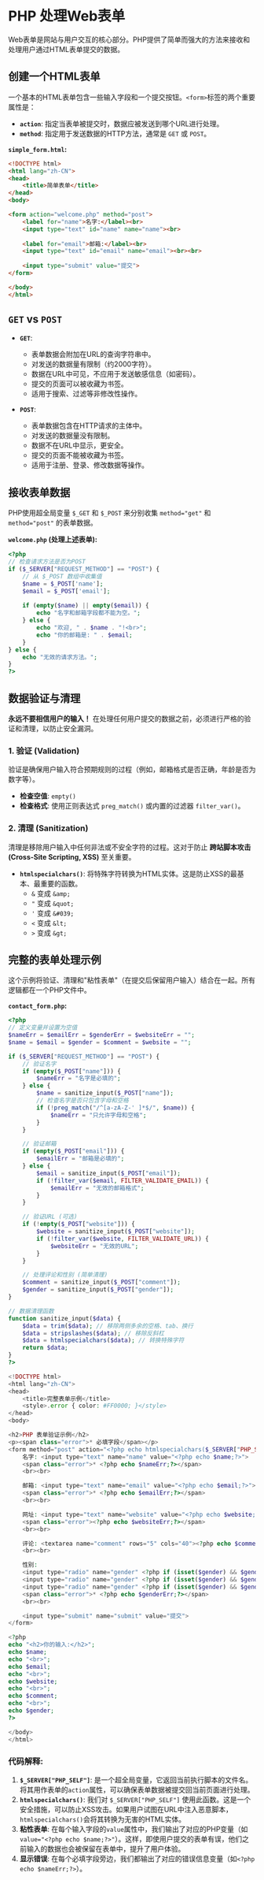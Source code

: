 # PHP 处理Web表单

Web表单是网站与用户交互的核心部分。PHP提供了简单而强大的方法来接收和处理用户通过HTML表单提交的数据。

## 创建一个HTML表单

一个基本的HTML表单包含一些输入字段和一个提交按钮。`<form>`标签的两个重要属性是：
-   **`action`**: 指定当表单被提交时，数据应被发送到哪个URL进行处理。
-   **`method`**: 指定用于发送数据的HTTP方法，通常是 `GET` 或 `POST`。

**`simple_form.html`:**
```html
<!DOCTYPE html>
<html lang="zh-CN">
<head>
    <title>简单表单</title>
</head>
<body>

<form action="welcome.php" method="post">
    <label for="name">名字:</label><br>
    <input type="text" id="name" name="name"><br>
    
    <label for="email">邮箱:</label><br>
    <input type="text" id="email" name="email"><br><br>
    
    <input type="submit" value="提交">
</form> 

</body>
</html>
```

## `GET` vs `POST`

-   **`GET`**: 
    -   表单数据会附加在URL的查询字符串中。
    -   对发送的数据量有限制（约2000字符）。
    -   数据在URL中可见，不应用于发送敏感信息（如密码）。
    -   提交的页面可以被收藏为书签。
    -   适用于搜索、过滤等非修改性操作。

-   **`POST`**:
    -   表单数据包含在HTTP请求的主体中。
    -   对发送的数据量没有限制。
    -   数据不在URL中显示，更安全。
    -   提交的页面不能被收藏为书签。
    -   适用于注册、登录、修改数据等操作。

## 接收表单数据

PHP使用超全局变量 `$_GET` 和 `$_POST` 来分别收集 `method="get"` 和 `method="post"` 的表单数据。

**`welcome.php` (处理上述表单):**
```php
<?php
// 检查请求方法是否为POST
if ($_SERVER["REQUEST_METHOD"] == "POST") {
    // 从 $_POST 数组中收集值
    $name = $_POST['name'];
    $email = $_POST['email'];
    
    if (empty($name) || empty($email)) {
        echo "名字和邮箱字段都不能为空。";
    } else {
        echo "欢迎, " . $name . "!<br>";
        echo "你的邮箱是: " . $email;
    }
} else {
    echo "无效的请求方法。";
}
?>
```

## 数据验证与清理

**永远不要相信用户的输入！** 在处理任何用户提交的数据之前，必须进行严格的验证和清理，以防止安全漏洞。

### 1. 验证 (Validation)

验证是确保用户输入符合预期规则的过程（例如，邮箱格式是否正确，年龄是否为数字等）。

-   **检查空值**: `empty()`
-   **检查格式**: 使用正则表达式 `preg_match()` 或内置的过滤器 `filter_var()`。

### 2. 清理 (Sanitization)

清理是移除用户输入中任何非法或不安全字符的过程。这对于防止 **跨站脚本攻击 (Cross-Site Scripting, XSS)** 至关重要。

-   **`htmlspecialchars()`**: 将特殊字符转换为HTML实体。这是防止XSS的最基本、最重要的函数。
    -   `&` 变成 `&amp;`
    -   `"` 变成 `&quot;`
    -   `'` 变成 `&#039;`
    -   `<` 变成 `&lt;`
    -   `>` 变成 `&gt;`

## 完整的表单处理示例

这个示例将验证、清理和"粘性表单"（在提交后保留用户输入）结合在一起。所有逻辑都在一个PHP文件中。

**`contact_form.php`:**
```php
<?php
// 定义变量并设置为空值
$nameErr = $emailErr = $genderErr = $websiteErr = "";
$name = $email = $gender = $comment = $website = "";

if ($_SERVER["REQUEST_METHOD"] == "POST") {
    // 验证名字
    if (empty($_POST["name"])) {
        $nameErr = "名字是必填的";
    } else {
        $name = sanitize_input($_POST["name"]);
        // 检查名字是否只包含字母和空格
        if (!preg_match("/^[a-zA-Z-' ]*$/", $name)) {
            $nameErr = "只允许字母和空格";
        }
    }

    // 验证邮箱
    if (empty($_POST["email"])) {
        $emailErr = "邮箱是必填的";
    } else {
        $email = sanitize_input($_POST["email"]);
        if (!filter_var($email, FILTER_VALIDATE_EMAIL)) {
            $emailErr = "无效的邮箱格式";
        }
    }

    // 验证URL (可选)
    if (!empty($_POST["website"])) {
        $website = sanitize_input($_POST["website"]);
        if (!filter_var($website, FILTER_VALIDATE_URL)) {
            $websiteErr = "无效的URL";
        }
    }

    // 处理评论和性别 (简单清理)
    $comment = sanitize_input($_POST["comment"]);
    $gender = sanitize_input($_POST["gender"]);
}

// 数据清理函数
function sanitize_input($data) {
    $data = trim($data); // 移除两侧多余的空格、tab、换行
    $data = stripslashes($data); // 移除反斜杠
    $data = htmlspecialchars($data); // 转换特殊字符
    return $data;
}
?>

<!DOCTYPE html>
<html lang="zh-CN">
<head>
    <title>完整表单示例</title>
    <style>.error { color: #FF0000; }</style>
</head>
<body>

<h2>PHP 表单验证示例</h2>
<p><span class="error">* 必填字段</span></p>
<form method="post" action="<?php echo htmlspecialchars($_SERVER["PHP_SELF"]);?>">
    名字: <input type="text" name="name" value="<?php echo $name;?>">
    <span class="error">* <?php echo $nameErr;?></span>
    <br><br>

    邮箱: <input type="text" name="email" value="<?php echo $email;?>">
    <span class="error">* <?php echo $emailErr;?></span>
    <br><br>

    网址: <input type="text" name="website" value="<?php echo $website;?>">
    <span class="error"><?php echo $websiteErr;?></span>
    <br><br>

    评论: <textarea name="comment" rows="5" cols="40"><?php echo $comment;?></textarea>
    <br><br>

    性别:
    <input type="radio" name="gender" <?php if (isset($gender) && $gender=="female") echo "checked";?> value="female">女性
    <input type="radio" name="gender" <?php if (isset($gender) && $gender=="male") echo "checked";?> value="male">男性
    <input type="radio" name="gender" <?php if (isset($gender) && $gender=="other") echo "checked";?> value="other">其他
    <span class="error">* <?php echo $genderErr;?></span>
    <br><br>

    <input type="submit" name="submit" value="提交">
</form>

<?php
echo "<h2>你的输入:</h2>";
echo $name;
echo "<br>";
echo $email;
echo "<br>";
echo $website;
echo "<br>";
echo $comment;
echo "<br>";
echo $gender;
?>

</body>
</html>
```
### 代码解释:
1.  **`$_SERVER["PHP_SELF"]`**: 是一个超全局变量，它返回当前执行脚本的文件名。将其用作表单的`action`属性，可以确保表单数据被提交回当前页面进行处理。
2.  **`htmlspecialchars()`**: 我们对 `$_SERVER["PHP_SELF"]` 使用此函数。这是一个安全措施，可以防止XSS攻击。如果用户试图在URL中注入恶意脚本，`htmlspecialchars()`会将其转换为无害的HTML实体。
3.  **粘性表单**: 在每个输入字段的`value`属性中，我们输出了对应的PHP变量（如`value="<?php echo $name;?>"`）。这样，即使用户提交的表单有误，他们之前输入的数据也会被保留在表单中，提升了用户体验。
4.  **显示错误**: 在每个必填字段旁边，我们都输出了对应的错误信息变量（如`<?php echo $nameErr;?>`）。 